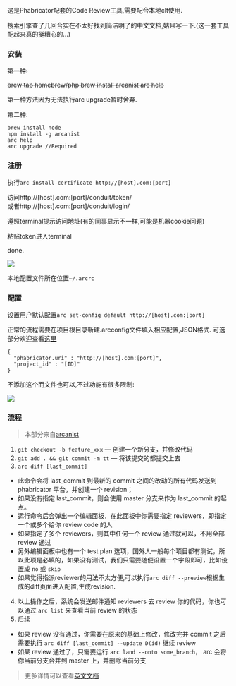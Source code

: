 这是Phabricator配套的Code Review工具,需要配合本地clt使用.

搜索引擎查了几回合实在不太好找到简洁明了的中文文档,姑且写一下.(这一套工具配起来真的挺糟心的...)

### 安装
<del>第一种:</del> 

<del>
brew tap homebrew/php
brew install arcanist
arc help
</del> 

第一种方法因为无法执行arc upgrade暂时舍弃.

第二种:

```
brew install node
npm install -g arcanist
arc help
arc upgrade //Required

```

### 注册

执行`arc install-certificate http://[host].com:[port]`

访问http://[host].com:[port]/conduit/token/  
或者http://[host].com:[port]/conduit/login/

遵照terminal提示访问地址(有的同事显示不一样,可能是机器cookie问题)

粘贴token进入terminal

done.

![](http://7xqjx7.com1.z0.glb.clouddn.com/image/Screen%20Shot%202016-02-29%20at%2011.14.22.png?imageView2/2/h/600)

本地配置文件所在位置`~/.arcrc`

### 配置

设置用户默认配置`arc set-config default http://[host].com:[port]`

正常的流程需要在项目根目录新建.arcconfig文件填入相应配置,JSON格式.
可选部分欢迎查看[这里](https://secure.phabricator.com/book/phabricator/article/arcanist/)

```
{
  "phabricator.uri" : "http://[host].com:[port]",
  "project_id" : "[ID]"
}
```

不添加这个而文件也可以,不过功能有很多限制:

![](http://7xqjx7.com1.z0.glb.clouddn.com/image/Screen%20Shot%202016-02-29%20at%2014.41.38.png?imageView2/2/h/600)

### 流程

>本部分来自[arcanist](https://github.com/Hujiang-FE/arcanist)

1. `git checkout -b feature_xxx` — 创建一个新分支，并修改代码
2. `git add . && git commit -m tt` — 将该提交的都提交上去
3. `arc diff [last_commit]` 
  - 此命令会将 last_commit 到最新的 commit 之间的改动的所有代码发送到 phabricator 平台，并创建一个 revision；
  - 如果没有指定 last_commit，则会使用 master 分支来作为 last_commit 的起点。
  - 运行命令后会弹出一个编辑面板，在此面板中你需要指定 reviewers，即指定一个或多个给你 review code 的人
  - 如果指定了多个 reviewers，则其中任何一个 review 通过就可以，不用全部 review 通过
  - 另外编辑面板中也有一个 test plan 选项，国外人一般每个项目都有测试，所以此项是必填的，如果没有测试，我们只需要随便设置一个字段即可，比如设置成 `no` 或 `skip`
  - 如果觉得指派reviewer的用法不太方便,可以执行`arc diff --preview`根据生成的diff页面进入配置,生成revision.
4. 以上操作之后，系统会发送邮件通知 reviewers 去 review 你的代码，你也可以通过 `arc list` 来查看当前 review 的状态
5. 后续
  - 如果 review 没有通过，你需要在原来的基础上修改，修改完并 commit 之后需要执行 `arc diff [last_commit] --update D(id)` 继续 review
  - 如果 review 通过了，只需要运行 `arc land --onto some_branch`， arc 会将你当前分支合并到 master 上，并删除当前分支


> 更多详情可以查看[英文文档](https://phab.enlightenment.org/w/arcanist/)
